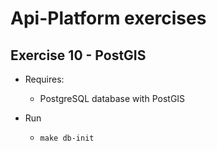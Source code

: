 # Api-Platform exercises


## Exercise 10 - PostGIS
* Requires:
  * PostgreSQL database with PostGIS

* Run
  * `make db-init`
